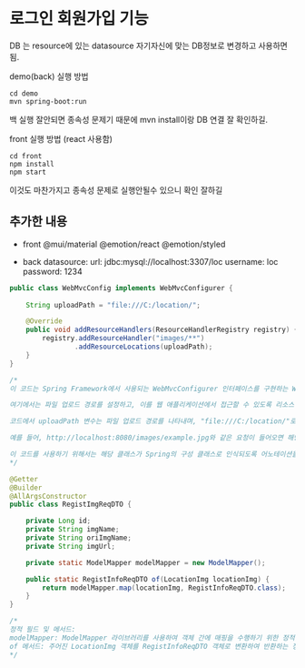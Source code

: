 # 로그인 회원가입 기능
DB 는 resource에 있는 datasource 자기자신에 맞는 DB정보로 변경하고 사용하면 됨.

demo(back) 실행 방법	

    cd demo
    mvn spring-boot:run
백 실행 잘안되면 종속성 문제기 때문에 mvn install이랑 DB 연결 잘 확인하길.

front 실행 방법	(react 사용함)

    cd front
    npm install
    npm start
이것도 마찬가지고 종속성 문제로 실행안될수 있으니 확인 잘하길





## 추가한 내용

- front
@mui/material @emotion/react @emotion/styled

- back
datasource:
    url: jdbc:mysql://localhost:3307/loc
    username: loc
    password: 1234





``` java
public class WebMvcConfig implements WebMvcConfigurer {
    
    String uploadPath = "file:///C:/location/";

    @Override
    public void addResourceHandlers(ResourceHandlerRegistry registry) {
        registry.addResourceHandler("images/**")
                .addResourceLocations(uploadPath);
    }
}

/*
이 코드는 Spring Framework에서 사용되는 WebMvcConfigurer 인터페이스를 구현하는 WebMvcConfig 클래스를 정의하고 있습니다. 이 클래스는 웹 애플리케이션의 MVC(모델-뷰-컨트롤러) 구성을 설정하는 데 사용됩니다.

여기에서는 파일 업로드 경로를 설정하고, 이를 웹 애플리케이션에서 접근할 수 있도록 리소스 핸들러를 등록하는 메서드를 제공하고 있습니다. 구체적으로는 addResourceHandlers 메서드를 재정의하여 정적 리소스의 핸들링을 설정하고 있습니다.

코드에서 uploadPath 변수는 파일 업로드 경로를 나타내며, "file:///C:/location/"로 초기화되어 있습니다. 따라서 이 경로에 저장된 파일은 웹 애플리케이션에서 "images/**"로 접근할 수 있게 됩니다. 즉, images라는 경로로 들어오는 요청은 실제로 서버의 파일 시스템에서 해당 경로로 매핑됩니다.

예를 들어, http://localhost:8080/images/example.jpg와 같은 요청이 들어오면 해당 요청은 실제로 파일 시스템의 C:/location/example.jpg 파일과 매핑됩니다.

이 코드를 사용하기 위해서는 해당 클래스가 Spring의 구성 클래스로 인식되도록 어노테이션을 추가하거나, XML 설정 파일에서 등록해야 합니다. 예를 들어, @Configuration 어노테이션을 추가하여 스프링 컨텍스트에 이 클래스가 구성으로 사용됨을 알릴 수 있습니다.
*/
```

``` java
@Getter
@Builder
@AllArgsConstructor
public class RegistImgReqDTO {

    private Long id;
    private String imgName;
    private String oriImgName;
    private String imgUrl;

    private static ModelMapper modelMapper = new ModelMapper();

    public static RegistInfoReqDTO of(LocationImg locationImg) {
        return modelMapper.map(locationImg, RegistInfoReqDTO.class);
    }
}

/*
정적 필드 및 메서드:
modelMapper: ModelMapper 라이브러리를 사용하여 객체 간에 매핑을 수행하기 위한 정적 필드입니다.
of 메서드: 주어진 LocationImg 객체를 RegistInfoReqDTO 객체로 변환하여 반환하는 정적 메서드입니다. 이는 modelMapper를 사용하여 객체 간 매핑을 수행합니다.
*/
```